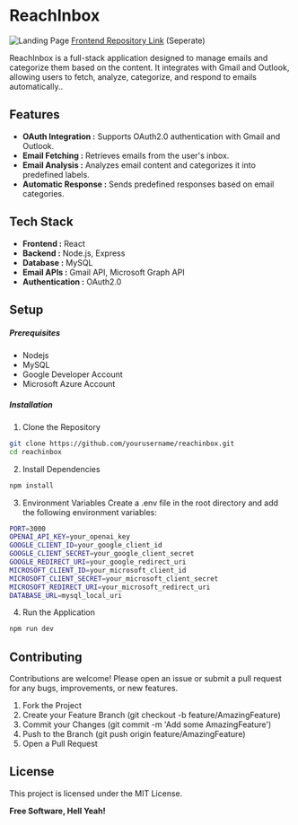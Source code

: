 # ReachInbox

![Landing Page](https://ovq37ygrsuppsjg2.public.blob.vercel-storage.com/ReachInbox_Landingpage)
[Frontend Repository Link](https://github.com/rameezrz/reachInboxFrontend) (Seperate)

ReachInbox is a full-stack application designed to manage emails and categorize them based on the content. It integrates with Gmail and Outlook, allowing users to fetch, analyze, categorize, and respond to emails automatically..

## Features

- **OAuth Integration :** Supports OAuth2.0 authentication with Gmail and Outlook.
- **Email Fetching :** Retrieves emails from the user's inbox.
- **Email Analysis :** Analyzes email content and categorizes it into predefined labels.
- **Automatic Response :** Sends predefined responses based on email categories.

## Tech Stack

- **Frontend :** React
- **Backend :** Node.js, Express
- **Database :** MySQL
- **Email APIs :** Gmail API, Microsoft Graph API
- **Authentication :** OAuth2.0

## Setup

##### Prerequisites

- Nodejs
- MySQL
- Google Developer Account
- Microsoft Azure Account

##### Installation

1. Clone the Repository

```sh
git clone https://github.com/yourusername/reachinbox.git
cd reachinbox
```

2. Install Dependencies

```sh
npm install
```

3. Environment Variables
   Create a .env file in the root directory and add the following environment variables:

```sh
PORT=3000
OPENAI_API_KEY=your_openai_key
GOOGLE_CLIENT_ID=your_google_client_id
GOOGLE_CLIENT_SECRET=your_google_client_secret
GOOGLE_REDIRECT_URI=your_google_redirect_uri
MICROSOFT_CLIENT_ID=your_microsoft_client_id
MICROSOFT_CLIENT_SECRET=your_microsoft_client_secret
MICROSOFT_REDIRECT_URI=your_microsoft_redirect_uri
DATABASE_URL=mysql_local_uri
```

4. Run the Application

```sh
npm run dev
```

## Contributing

Contributions are welcome! Please open an issue or submit a pull request for any bugs, improvements, or new features.

1. Fork the Project
2. Create your Feature Branch (git checkout -b feature/AmazingFeature)
3. Commit your Changes (git commit -m 'Add some AmazingFeature')
4. Push to the Branch (git push origin feature/AmazingFeature)
5. Open a Pull Request

## License

This project is licensed under the MIT License.

**Free Software, Hell Yeah!**

[//]: # "These are reference links used in the body of this note and get stripped out when the markdown processor does its job. There is no need to format nicely because it shouldn't be seen. Thanks SO - http://stackoverflow.com/questions/4823468/store-comments-in-markdown-syntax"
[dill]: https://github.com/joemccann/dillinger
[git-repo-url]: https://github.com/joemccann/dillinger.git
[john gruber]: http://daringfireball.net
[df1]: http://daringfireball.net/projects/markdown/
[markdown-it]: https://github.com/markdown-it/markdown-it
[Ace Editor]: http://ace.ajax.org
[node.js]: http://nodejs.org
[Twitter Bootstrap]: http://twitter.github.com/bootstrap/
[jQuery]: http://jquery.com
[@tjholowaychuk]: http://twitter.com/tjholowaychuk
[express]: http://expressjs.com
[AngularJS]: http://angularjs.org
[Gulp]: http://gulpjs.com
[PlDb]: https://github.com/joemccann/dillinger/tree/master/plugins/dropbox/README.md
[PlGh]: https://github.com/joemccann/dillinger/tree/master/plugins/github/README.md
[PlGd]: https://github.com/joemccann/dillinger/tree/master/plugins/googledrive/README.md
[PlOd]: https://github.com/joemccann/dillinger/tree/master/plugins/onedrive/README.md
[PlMe]: https://github.com/joemccann/dillinger/tree/master/plugins/medium/README.md
[PlGa]: https://github.com/RahulHP/dillinger/blob/master/plugins/googleanalytics/README.md
